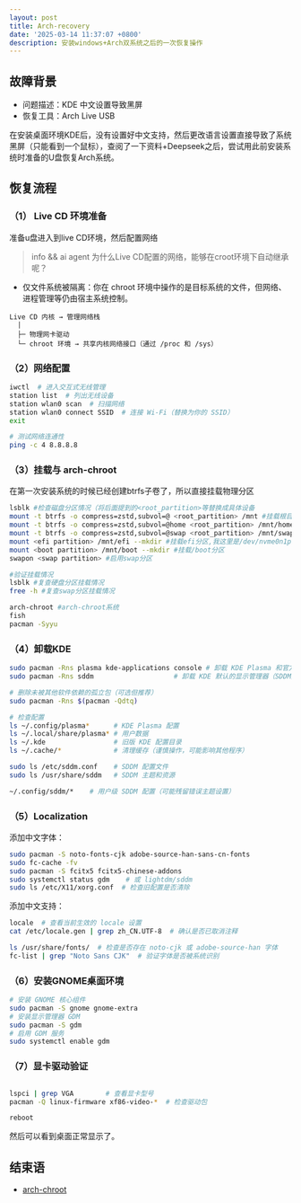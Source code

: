 ```yaml
---
layout: post
title: Arch-recovery
date: '2025-03-14 11:37:07 +0800'
description: 安装windows+Arch双系统之后的一次恢复操作
---
```




<!-- 我是一个Arch Newbie，我在某一次系统黑屏后，尝试用U盘进入chroot环境恢复了系统并总结了这样的博文，你能否帮我分析一下我在本次操作中比较幼稚和不够专业的地方，并给我提出在文本方面和技术方面的改进？--!>

<!--我对我的博文进行了一定的修改，你能否帮我分析一下我在本次操作中比较幼稚和不够专业的地方，并给我提出在文本方面和技术方面的改进？!-->


## 故障背景
- 问题描述：KDE 中文设置导致黑屏
- 恢复工具：Arch Live USB

在安装桌面环境KDE后，没有设置好中文支持，然后更改语言设置直接导致了系统黑屏（只能看到一个鼠标），查阅了一下资料+Deepseek之后，尝试用此前安装系统时准备的U盘恢复Arch系统。


## 恢复流程
### （1） Live CD 环境准备
准备u盘进入到live CD环境，然后配置网络

> info && ai agent
> 为什么Live CD配置的网络，能够在croot环境下自动继承呢？
- 仅文件系统被隔离：你在 chroot 环境中操作的是目标系统的文件，但网络、进程管理等仍由宿主系统控制。

```
Live CD 内核 → 管理网络栈
  |
  ├─ 物理网卡驱动
  └─ chroot 环境 → 共享内核网络接口（通过 /proc 和 /sys）
```


<!--我是一名Arch Newbie，前面安装双系统的时候一直不太理解进入chroot到底是什么意思，没想到原来可以直接用U盘进入live cd环境进行系统恢复为什么Live CD配置的网络，能够在croot环境下自动继承呢？!-->


### （2）网络配置
``` bash 
iwctl  # 进入交互式无线管理
station list  # 列出无线设备
station wlan0 scan  # 扫描网络
station wlan0 connect SSID  # 连接 Wi-Fi（替换为你的 SSID）
exit

# 测试网络连通性
ping -c 4 8.8.8.8
```

### （3）挂载与 arch-chroot
在第一次安装系统的时候已经创建btrfs子卷了，所以直接挂载物理分区

``` bash 
lsblk #检查磁盘分区情况（将后面提到的<root_partition>等替换成具体设备
mount -t btrfs -o compress=zstd,subvol=@ <root_partition> /mnt #挂载根目录
mount -t btrfs -o compress=zstd,subvol=@home <root_partition> /mnt/home --mkdir #挂载home目录
mount -t btrfs -o compress=zstd,subvol=@swap <root_partition> /mnt/swap --mkdir #可选，挂载未来可能用到的swap文件
mount <efi partition> /mnt/efi --mkdir #挂载efi分区,我这里是/dev/nvme0n1p1
mount <boot partition> /mnt/boot --mkdir #挂载/boot分区
swapon <swap partition> #启用swap分区

#验证挂载情况
lsblk #复查硬盘分区挂载情况
free -h #复查swap分区挂载情况

arch-chroot #arch-chroot系统
fish 
pacman -Syyu
```




### （4）卸载KDE
``` bash 
sudo pacman -Rns plasma kde-applications console # 卸载 KDE Plasma 和官方应用套件
sudo pacman -Rns sddm                    # 卸载 KDE 默认的显示管理器（SDDM）

# 删除未被其他软件依赖的孤立包（可选但推荐）
sudo pacman -Rns $(pacman -Qdtq)

# 检查配置
ls ~/.config/plasma*      # KDE Plasma 配置
ls ~/.local/share/plasma* # 用户数据
ls ~/.kde                 # 旧版 KDE 配置目录
ls ~/.cache/*             # 清理缓存（谨慎操作，可能影响其他程序）

sudo ls /etc/sddm.conf    # SDDM 配置文件
sudo ls /usr/share/sddm   # SDDM 主题和资源

~/.config/sddm/*    # 用户级 SDDM 配置（可能残留错误主题设置）
```



### （5）Localization

添加中文字体：
``` bash
sudo pacman -S noto-fonts-cjk adobe-source-han-sans-cn-fonts
sudo fc-cache -fv
sudo pacman -S fcitx5 fcitx5-chinese-addons
sudo systemctl status gdm    # 或 lightdm/sddm
sudo ls /etc/X11/xorg.conf  # 检查旧配置是否清除
```

添加中文支持：
``` bash
locale  # 查看当前生效的 locale 设置
cat /etc/locale.gen | grep zh_CN.UTF-8  # 确认是否已取消注释

ls /usr/share/fonts/  # 检查是否存在 noto-cjk 或 adobe-source-han 字体
fc-list | grep "Noto Sans CJK"  # 验证字体是否被系统识别
```

### （6）安装GNOME桌面环境
``` bash
# 安装 GNOME 核心组件
sudo pacman -S gnome gnome-extra
# 安装显示管理器 GDM
sudo pacman -S gdm
# 启用 GDM 服务
sudo systemctl enable gdm
```

### （7）显卡驱动验证
``` bash

lspci | grep VGA        # 查看显卡型号
pacman -Q linux-firmware xf86-video-*  # 检查驱动包

reboot
```
然后可以看到桌面正常显示了。


## 结束语
<!--有一说一，fish功能用的也太爽了，还能记录某一环境下的历史指令 然后可以很方便的补全，比第一次安装系统的时候舒服多了（!-->


- [arch-chroot](https://wiki.archlinux.org/title/Chroot#Using_arch-chroot)